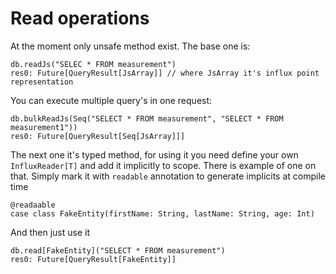 # Read operations
At the moment only unsafe method exist. The base one is:
```
db.readJs("SELEC * FROM measurement")
res0: Future[QueryResult[JsArray]] // where JsArray it's influx point representation
```
You can execute multiple query's in one request:
```
db.bulkReadJs(Seq("SELECT * FROM measurement", "SELECT * FROM measurement1"))
res0: Future[QueryResult[Seq[JsArray]]]
```
The next one it's typed method, for using it you need define your own `InfluxReader[T]` and add it implicitly to scope. There is example of one on that.
Simply mark it with `readable` annotation to generate implicits at compile time
```
@readaable
case class FakeEntity(firstName: String, lastName: String, age: Int)
```
And then just use it
```
db.read[FakeEntity]("SELECT * FROM measurement")
res0: Future[QueryResult[FakeEntity]]
```